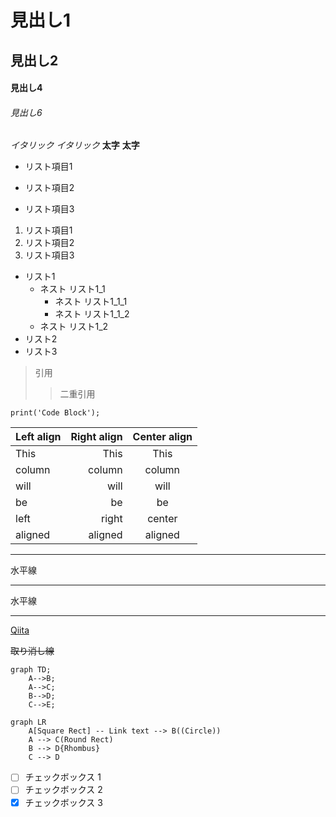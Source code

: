 # 見出し1
## 見出し2
#### 見出し4
###### 見出し6

*イタリック*
_イタリック_
**太字**
__太字__

* リスト項目1
+ リスト項目2
- リスト項目3


1. リスト項目1
2. リスト項目2
3. リスト項目3

- リスト1
	- ネスト リスト1_1
		- ネスト リスト1_1_1
		- ネスト リスト1_1_2
	- ネスト リスト1_2
- リスト2
- リスト3

> 引用
>> 二重引用

 `print('Code Block');`

| Left align | Right align | Center align |
|:-----------|------------:|:------------:|
| This       |        This |     This     |
| column     |      column |    column    |
| will       |        will |     will     |
| be         |          be |      be      |
| left       |       right |    center    |
| aligned    |     aligned |   aligned    |

---
水平線
***
水平線
* * *

[Qiita](http://qiita.com/)

~~取り消し線~~

```mermaid
graph TD;
    A-->B;
    A-->C;
    B-->D;
    C-->E;
```

```mermaid
graph LR
    A[Square Rect] -- Link text --> B((Circle))
    A --> C(Round Rect)
    B --> D{Rhombus}
    C --> D
```

- [ ] チェックボックス 1
- [ ] チェックボックス 2
- [x] チェックボックス 3
